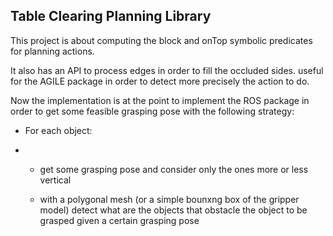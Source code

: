 ## Table Clearing Planning Library ##

This project is about computing the block and onTop symbolic predicates for planning actions. 

It also has an API to process edges in order to fill the occluded sides. useful for the AGILE package in order to detect more precisely the action to do. 

Now the implementation is at the point to implement the ROS package in order to get some feasible grasping pose with the following strategy:

* For each object:

* * get some grasping pose and consider only the ones more or less vertical 

   * with a polygonal mesh (or a simple bounxng box of the gripper model) detect what are the objects that obstacle the object to be grasped given  a certain grasping pose